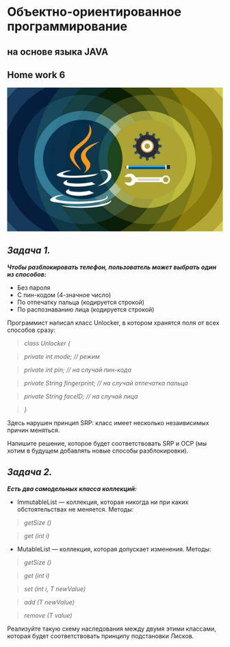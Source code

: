 # Объектно-ориентированное программирование
## на основе языка JAVA
## Home work 6

![java](java.jpeg)


## ___Задача 1.___
___Чтобы разблокировать телефон, 
пользователь может выбрать один из способов:___
- Без пароля
- С пин-кодом (4-значное число)
- По отпечатку пальца (кодируется строкой)
- По распознаванию лица (кодируется строкой)

Программист написал класс Unlocker, 
в котором хранятся поля от всех способов сразу:
><i>class Unlocker {

>private int mode; // режим

>private int pin; // на случай пин-кода

>private String fingerprint; // на случай отпечатка пальца

>private String faceID; // на случай лица

>}</i>

Здесь нарушен принцип SRP: 
класс имеет несколько незаивисимых причин меняться.

Напишите решение, которое будет соответствовать SRP и OCP 
(мы хотим в будущем добавлять новые способы разблокировки).

## ___Задача 2.___
___Есть два самодельных класса коллекций:___

- ImmutableList<T> — коллекция, 
которая никогда ни при каких обстоятельствах не меняется. 
Методы:

><i>getSize ()

>get (int i)</i>

- MutableList<T> — коллекция, 
которая допускает изменения. 
Методы:
><i>getSize ()

>get (int i)

>set (int i, T newValue)

>add (T newValue)

>remove (T value)</i>

Реализуйте такую схему наследования между двумя этими классами, 
которая будет соответствовать принципу подстановки Лисков.